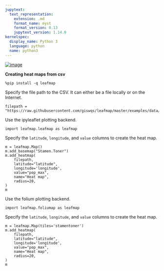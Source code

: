 ```yaml
---
jupytext:
  text_representation:
    extension: .md
    format_name: myst
    format_version: 0.13
    jupytext_version: 1.14.0
kernelspec:
  display_name: Python 3
  language: python
  name: python3
---
```


[![image](https://mybinder.org/badge_logo.svg)](https://gishub.org/leafmap-binder)

**Creating heat maps from csv**


```{code-cell} ipython3
%pip install -q leafmap
```

Specify the file path to the CSV. It can either be a file locally or on the Internet.

```{code-cell} ipython3
filepath = "https://raw.githubusercontent.com/giswqs/leafmap/master/examples/data/us_cities.csv"
```

Use the ipyleaflet plotting backend.

```{code-cell} ipython3
import leafmap.leafmap as leafmap
```

Specify the `latitude`, `longitude`, and `value` columns to create the heat map.

```{code-cell} ipython3
m = leafmap.Map()
m.add_basemap("Stamen.Toner")
m.add_heatmap(
    filepath,
    latitude="latitude",
    longitude='longitude',
    value="pop_max",
    name="Heat map",
    radius=20,
)
m
```

Use the folium plotting backend.

```{code-cell} ipython3
import leafmap.foliumap as leafmap
```

Specify the `latitude`, `longitude`, and `value` columns to create the heat map.

```{code-cell} ipython3
m = leafmap.Map(tiles='stamentoner')
m.add_heatmap(
    filepath,
    latitude="latitude",
    longitude='longitude',
    value="pop_max",
    name="Heat map",
    radius=20,
)
m
```
